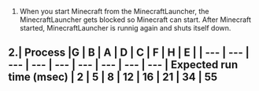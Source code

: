 1. When you start Minecraft from the MinecraftLauncher, the MinecraftLauncher gets blocked so Minecraft can start. 
   After Minecraft started, MinecraftLauncher is runnig again and shuts itself down.
   
2.| Process |G | B | A | D | C | F | H | E |
| --- | --- | --- | --- | --- | --- | --- | --- | --- |
Expected run time (msec) | 2 | 5 | 8 | 12 | 16 | 21 | 34 | 55
---
